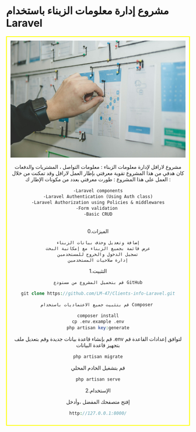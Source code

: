 <h1>مشروع إدارة معلومات الزبناء باستخدام Laravel</h1>
<div style="text-align: center; border: 2px solid yellow; padding: 10px;">
<img src="/public/repoBackgrounds.jpg" alt="Logo">
<!-- 
https://unsplash.com/photos/person-working-on-blue-and-white-paper-on-board-qWwpHwip31M
Free to use under the Unsplash License
-->

مشروع لارافل لإدارة معلومات الزبناء : معلومات التواصل ، المشتريات والدفعات
<br>
كان هدفي من هذا المشروع تقوية معرفتي بإطار العمل لارافل وقد تمكنت من خلال العمل على هذا المشروع : طورت معرفتي بعدد من مكونات الإطار ك :

    -Laravel components
    -Laravel Authentication (Using Auth class)
    -Laravel Authorization using Policies & middlewares
    -Form validation 
    -Basic CRUD

<br>
0.الميزات

    إضافة وتعديل وحذف بيانات الزبناء
    عرض قائمة بجميع الزبناء مع إمكانية البحث
    تسجيل الدخول والخروج للمستخدمين
    إدارة صلاحيات المستخدمين

1.التثبيت

    قم بتحميل المشروع من مستودع GitHub

```php
git clone https://github.com/LM-47/Clients-info-Laravel.git
```

    قم بتثبيت جميع الاعتماديات باستخدام Composer 

```php
composer install
cp .env.example .env
php artisan key:generate
```
قم بإنشاء قاعدة بيانات جديدة وقم بتعديل ملف .env لتوافق إعدادات القاعدة
قم بتجهيز قاعدة البيانات 
```php
php artisan migrate
```
قم بتشغيل الخادم المحلي 

```php 
php artisan serve
```

2.الإستخدام

إفتح متصفحك المفضل ،وأدخل 
```php
http://127.0.0.1:8000/
```
</div>